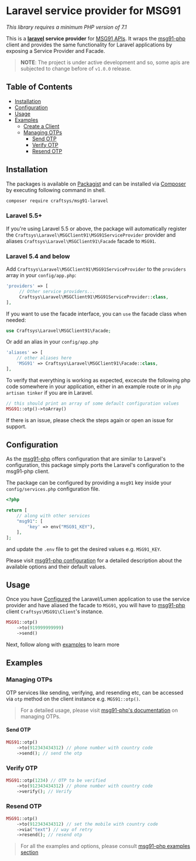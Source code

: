 # Laravel service provider for MSG91

_This library requires a minimum PHP version of 7.1_

This is a **[laravel](https://laravel.com) service provider** for [MSG91 APIs](https://docs.msg91.com/collection/msg91-api-integration/5/pages/139). It wraps the [msg91-php][client] client and provides the same functionality for Laravel applications by exposing a Service Provider and Facade.

> **NOTE**: The project is under active development and so, some apis are subjected to change before of `v1.0.0` release.

## Table of Contents

- [Installation](#installation)
- [Configuration](#configuration)
- [Usage](#usage)
- [Examples](#examples)
  - [Create a Client](#create-a-client)
  - [Managing OTPs](#managing-otps)
    - [Send OTP](#send-otp)
    - [Verify OTP](#verify-otp)
    - [Resend OTP](#resend-otp)

## Installation

The packages is available on [Packagist](https://packagist.org/packages/craftsys/msg91-laravel) and can be installed via [Composer](https://getcomposer.org/) by executing following command in shell.

```bash
composer require craftsys/msg91-laravel
```

### Laravel 5.5+

If you're using Laravel 5.5 or above, the package will automatically register the `Craftsys\Laravel\MSGClient91\MSG91ServiceProvider` provider and aliases `Craftsys\Laravel\MSGClient91\Facade` facade to `MSG91`.

### Laravel 5.4 and below

Add `Craftsys\Laravel\MSGClient91\MSG91ServiceProvider` to the `providers` array in your `config/app.php`:

```php
'providers' => [
	 // Other service providers...
	 Craftsys\Laravel\MSGClient91\MSG91ServiceProvider::class,
],
```

If you want to use the facade interface, you can `use` the facade class when needed:

```php
use Craftsys\Laravel\MSGClient91\Facade;
```

Or add an alias in your `config/app.php`

```php
'aliases' => [
	// other aliases here
	'MSG91' => Craftsys\Laravel\MSGClient91\Facade::class,
],
```

To verify that everything is working as expected, excecute the following php code somewhere in your application, either
in an example route or in `php artisan tinker` if you are in Laravel.

```php
// this should print an array of some default configuration values
MSG91::otp()->toArray()
```

If there is an issue, please check the steps again or open an issue for support.

## Configuration

As the [msg91-php][client] offers configuration that are similar to Laravel's configuration, this package simply ports the Laravel's configuration to the msg91-php client.

The package can be configured by providing a `msg91` key inside your `config/services.php` configuration file.

```php
<?php

return [
	// along with other services
	"msg91": [
		'key' => env("MSG91_KEY"),
	],
];
```

and update the `.env` file to get the desired values e.g. `MSG91_KEY`.

Please visit [msg91-php configuration][client-configuration] for a detailed description about the available options and their default values.

## Usage

Once you have [Configured](#configuration) the Laravel/Lumen application to use the service provider and have aliased the facade to `MSG91`, you will have to [msg91-php][client] client `Craftsys\MSG91\Client`'s instance.

```php
MSG91::otp()
	->to(919999999999)
	->send()
```

Next, follow along with [examples](#examples) to learn more

## Examples

### Managing OTPs

OTP services like sending, verifying, and resending etc, can be accessed via `otp` method on the client instance e.g. `MGS91::otp()`.

> For a detailed usage, please visit [msg91-php's documentation][client-managing-otps] on managing OTPs.

#### Send OTP

```php
MGS91::otp()
	->to(912343434312) // phone number with country code
	->send(); // send the otp
```

### Verify OTP

```php
MSG91::otp(1234) // OTP to be verified
	->to(912343434312) // phone number with country code
	->verify(); // Verify
```

### Resend OTP

```php
MSG91::otp()
	->to(912343434312) // set the mobile with country code
	->via("text") // way of retry
	->resend(); // resend otp
```

> For all the examples and options, please consult [msg91-php examples section][client-examples]

[client]: https://github.com/craftsys/msg91-php
[client-configuration]: https://github.com/craftsys/msg91-php#configuration
[client-examples]: https://github.com/craftsys/msg91-php#examples
[client-managing-otps]: https://github.com/craftsys/msg91-php#managing-otps
